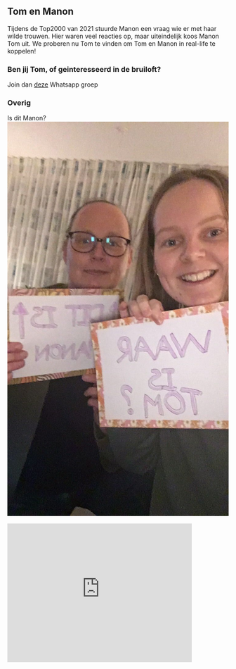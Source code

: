 ## Tom en Manon
Tijdens de Top2000 van 2021 stuurde Manon een vraag wie er met haar wilde trouwen. Hier waren veel reacties op, maar uiteindelijk koos Manon Tom uit. We proberen nu Tom te vinden om Tom en Manon in real-life te koppelen!

### Ben jij Tom, of geinteresseerd in de bruiloft?
Join dan [deze](https://chat.whatsapp.com/CqvGxpvIVPmGAjcn5hSHoT) Whatsapp groep

### Overig 
Is dit Manon?
![Manon?](manon.jpg)

<iframe width="420" height="315" src="https://www.youtube.com/watch?v=ri1f5e8KmFE" frameborder="0" allowfullscreen></iframe>
